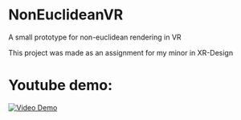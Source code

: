 # NonEuclideanVR
A small prototype for non-euclidean rendering in VR

This project was made as an assignment for my minor in XR-Design

# Youtube demo:
[![Video Demo](https://img.youtube.com/vi/l2vRgbNelbI/0.jpg)](https://www.youtube.com/watch?v=l2vRgbNelbI)
